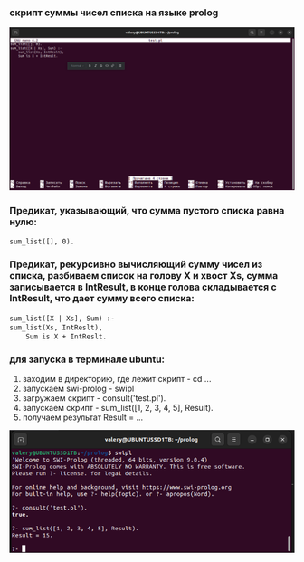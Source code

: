 ### скрипт суммы чисел списка на языке prolog
![1](image/1.png)
###  Предикат, указывающий, что сумма пустого списка равна нулю:
    sum_list([], 0).

### Предикат, рекурсивно вычисляющий сумму чисел из списка, разбиваем список на голову X и хвост Xs, сумма записывается в IntResult, в конце голова складывается с IntResult, что дает сумму всего списка:

    sum_list([X | Xs], Sum) :-
    sum_list(Xs, IntReslt),
        Sum is X + IntReslt.

### для запуска в терминале ubuntu:
1. заходим в директорию, где лежит скрипт - cd ...
2. запускаем swi-prolog - swipl
3. загружаем скрипт - consult('test.pl').
4. запускаем скрипт - sum_list([1, 2, 3, 4, 5], Result).
5. получаем результат Result = ...

![2](image/2.png)